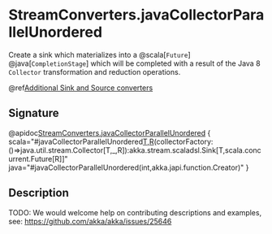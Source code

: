 # StreamConverters.javaCollectorParallelUnordered

Create a sink which materializes into a @scala[`Future`] @java[`CompletionStage`] which will be completed with a result of the Java 8 `Collector` transformation and reduction operations.

@ref[Additional Sink and Source converters](../index.md#additional-sink-and-source-converters)

## Signature

@apidoc[StreamConverters.javaCollectorParallelUnordered](StreamConverters$) { scala="#javaCollectorParallelUnordered[T,R](parallelism:Int)(collectorFactory:()=&gt;java.util.stream.Collector[T,_,R]):akka.stream.scaladsl.Sink[T,scala.concurrent.Future[R]]" java="#javaCollectorParallelUnordered(int,akka.japi.function.Creator)" }


## Description

TODO: We would welcome help on contributing descriptions and examples, see: https://github.com/akka/akka/issues/25646
